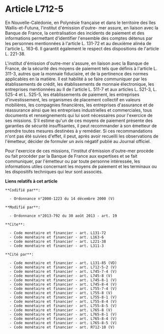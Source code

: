 # Article L712-5

En Nouvelle-Calédonie, en Polynésie française et dans le territoire des îles Wallis-et-Futuna, l'institut d'émission d'outre-
mer assure, en liaison avec la Banque de France, la centralisation des incidents de paiement et des informations permettant
d'identifier l'ensemble des comptes détenus par les personnes mentionnées à l'article L. 131-72 et au deuxième alinéa de
l'article L. 163-6. Il garantit également le respect des dispositions de l'article L. 221-38.

L'institut d'émission d'outre-mer s'assure, en liaison avec la Banque de France, de la sécurité des moyens de paiement tels
que définis à l'article L. 311-3, autres que la monnaie fiduciaire, et de la pertinence des normes applicables en la matière.
Il est habilité à se faire communiquer par les établissements de crédit, les établissements de monnaie électronique, les
entreprises mentionnées au II de l'article L. 511-7 et aux articles L. 521-3, L. 525-4 et L. 525-5, les établissements de
paiement, les entreprises d'investissement, les organismes de placement collectif en valeurs mobilières, les compagnies
financières, les entreprises d'assurance et de réassurance ainsi que les entreprises industrielles et commerciales, tous
documents et renseignements qui lui sont nécessaires pour l'exercice de ses missions. S'il estime qu'un de ces moyens de
paiement présente des garanties de sécurité insuffisantes, il peut recommander à son émetteur de prendre toutes mesures
destinées à y remédier. Si ces recommandations n'ont pas été suivies d'effet, il peut, après avoir recueilli les observations
de l'émetteur, décider de formuler un avis négatif publié au Journal officiel. 

Pour l'exercice de ces missions, l'institut d'émission d'outre-mer procède ou fait procéder par la Banque de France aux
expertises et se fait communiquer, par l'émetteur ou par toute personne intéressée, les informations utiles concernant les
moyens de paiement et les terminaux ou les dispositifs techniques qui leur sont associés.

**Liens relatifs à cet article**

	**Codifié par**:

	  - Ordonnance n°2000-1223 du 14 décembre 2000 (V)

	**Modifié par**:

	  - Ordonnance n°2013-792 du 30 août 2013 - art. 19

	**Cite**:

	  - Code monétaire et financier - art. L131-72
	  - Code monétaire et financier - art. L163-6
	  - Code monétaire et financier - art. L221-38
	  - Code monétaire et financier - art. L311-3

	**Cité par**:

	  - Code monétaire et financier - art. L131-85 (VD)
	  - Code monétaire et financier - art. L712-5-2 (V)
	  - Code monétaire et financier - art. L745-7-4 (V)
	  - Code monétaire et financier - art. L745-8 (V)
	  - Code monétaire et financier - art. L745-8-1 (V)
	  - Code monétaire et financier - art. L745-8-4 (V)
	  - Code monétaire et financier - art. L755-7-4 (V)
	  - Code monétaire et financier - art. L755-8 (V)
	  - Code monétaire et financier - art. L755-8-1 (V)
	  - Code monétaire et financier - art. L755-8-4 (V)
	  - Code monétaire et financier - art. L755-8-5 (V)
	  - Code monétaire et financier - art. L765-8 (V)
	  - Code monétaire et financier - art. L765-8-1 (V)
	  - Code monétaire et financier - art. L765-8-4 (V)
	  - Code monétaire et financier - art. L765-8-5 (V)
	  - Code monétaire et financier - art. R712-10 (V)
